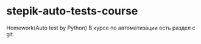 # stepik-auto-tests-course
Homework(Auto test by Python)
В курсе по автоматизации есть раздел с git.

